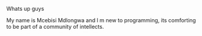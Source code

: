 Whats up guys 

My name is Mcebisi Mdlongwa and l m new to programming, its comforting to be part of a community of intellects.
